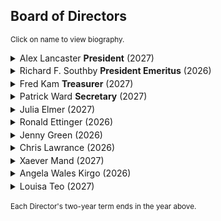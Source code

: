 ## Board of Directors

<style>
.board-degree {
  font-size: 0.9em;       /* slightly smaller than normal text */
   padding-left: 1.5em;            /* indent to align with summary text */
   color: rgba(0, 0, 0, 0.50);     /* lighter text (75% black) */
}
.board-bio {
  font-size: 0.9em;               /* slightly smaller text */
  margin: 0.75em 0 1em;           /* space above and below bio */
  padding-left: 1.5em;            /* indent to align with summary text */
  line-height: 1.5;
}
details summary {
  cursor: pointer;
  /* font-weight: 600; */
  margin-bottom: 0.25em;
}
</style>

<sub>Click on name to view biography.</sub>

<details>
<summary>Alex Lancaster <strong>President</strong> (2027)</summary>
<div class="board-degree">BSc '91, BE(Elec) '94</div>
<div class="board-bio">

Dr Alex K Lancaster is an evolutionary biologist, engineer, writer and
consultant. He is an affiliate of the Institute for Globally
Distributed Open Research and Education, and a Partner at Cambridge,
Massachusetts-based Amber Biology. Dr Lancaster has over 20 years of
experience in many aspects of computational and systems biology,
including pioneering work in complex systems research.
</div>
</details>

<details>
<summary>Richard F. Southby <strong>President Emeritus</strong> (2026)</summary>
<div class="board-degree">PhD(Med), Monash FFPHM</div>
<div class="board-bio">
Dr Richard Southby has studied at the University of Melbourne, Cornell
University and Monash University, where he completed his doctoral
studies.  Throughout his distinguished career he has served as the
commissioner on the Australian Hospitals and Health Services
Commission, and has held teaching and research positions at Monash
University, the University of Sydney and George Washington
University. He is currently Dean and Distinguished Professor of Global
Health Emeritus at George Washington University.
</div>
</details>

<details>
<summary>Fred Kam <strong>Treasurer</strong> (2027)</summary>
<div class="board-degree">BSc ’80 BE (Civil) ’82 ME ‘83</div>
<div class="board-bio">
Even though Fred’s degrees are in engineering, his entire career was spent in IT. In 1994 he joined the Wall Street firm PaineWebber in New York, supporting the Mutual Funds business. In 2000, the Swiss bank UBS, acquired PaineWebber. Fred became involved with the client communication portfolio that included client statements, trade confirms, and client letters.  In 2024, he retired as an IT Director after 30 years of service with UBS. Fred also served as the President of SUGUNA in 2015.

</div>
</details>

<details>
<summary>Patrick Ward <strong>Secretary</strong> (2027)</summary>
<div class="board-degree">BCom(Liberal Studies) '16</div>
<div class="board-bio">

Patrick Ward is the Founder of NanoGlobals, an expert-led platform
that helps mid-size tech companies tap into global markets through
remote hiring, offshoring, and international market expansion. Patrick
is an accomplished public speaker, teaching marketing workshops at
General Assembly, Nonprofit Learning Lab, Serendipity Labs &
California Lutheran University and Guest Lecturing at the University
of Southern California. He is the author of “Marketing Transformation:
Why Your Marketing Mindset is Holding Your Organisation Back”

</div>
</details>

<details>
<summary>Julia Elmer (2027)</summary>
<div class="board-degree">MIntPH '06</div>
<div class="board-bio">

Dr Julia Elmer earned her Master of International Public Health degree
from the University of Sydney in 2005. She originally moved from
Brazil to Australia to complete part of her MBA degree at QUT in
Brisbane and then remained in the country for over five years. She is
now based in Cincinnati, Ohio, USA, where she serves as Huntington
National Bank's first Multicultural Banking Strategy Leader.
</div>
</details>

<details>
<summary>Ronald Ettinger (2026)</summary>
<div class="board-degree">BDS ’66, MDS ’70, DDSc ’92</div>
<div class="board-bio">
Dr Ron Ettinger is an alumnus of the University of Sydney, and also
holds a Certificate of Gerontology from the University of Iowa. He is
a fellow of the American and International College of Dentists, a
Diplomate of the American Board of Special Care Dentistry. He is a
past-president of the American Society for Geriatric Denistry, has
published extensively and lectured throughout North and South America,
Europe, Asia, and Australasia.  He currently serves as Professor in
the Department of Prosthodontics and the Dows Institute for Dental
Research at the University of Iowa.
</div>
</details>

<details>
<summary>Jenny Green (2026)</summary>
<div class="board-degree">BSc(Hons I) '82, PhD '87</div>
<div class="board-bio">
Jenny Green is a clinical professor in the School of Molecular
Sciences at Arizona State University. She is a native of Australia
where she attended the University of Sydney and graduated with a
BSc(Hons I) in physical chemistry and a PhD also in physical
chemistry. Her research focuses on the spectroscopy of liquids,
notably water and its aqueous solutions, both ionic and molecular.
</div>
</details>

<details>
<summary>Chris Lawrance (2026)</summary>
<div class="board-degree">MEd(Res) '16</div>
<div class="board-bio">
Chris is the Regional Manager Americas and Europe at the University of
Sydney. Chris holds a Master of Education (Research) from the
University of Sydney. Coming from an education background, he has
worked in teaching, teacher training, curriculum development and
student recruitment in most parts of the world at one time or another.
</div>
</details>

<details>
<summary>Xaever Mand (2027)</summary>
<div class="board-degree">BArch '12, MAarch '16</div>
<div class="board-bio">
Xaever Mand is based in New York City where he runs his own studio,
EndoExo, a design practice exploring the intersection of Architecture,
Object Design and Art. He also teaches at the New Jersey Institute of
Technology, having previously taught at the University of Sydney and
Kean University. Xaever graduated from the University of Sydney with a
Bachelor of Design in Architecture and a Masters of Architecture,
following which he worked for architecture firms in Sydney, London and
New York City , with notable completed projects including the Sir John
Monash Centre at the Australian War Memorial in Villers-Bretonneux,
France and the Port Lands Bridges in Toronto, Canada.
</div>
</details>

<details>
<summary>Angela Wales Kirgo (2026)</summary>
<div class="board-degree">BA '69</div>
<div class="board-bio">
Angela Wales Kirgo attended the University of Sydney, graduating in
English and Classics. She served as the Executive Director of the
Australian Writers Guild for 10 years, before moving to the US and
serving as the Executive Director of the Writers Guild Foundation (the
educational and charitable arm of the Writers Guild of America West)
in Los Angeles. She returned to Australia in late 2013.
</div>
</details>

<details>
<summary>Louisa Teo (2027)</summary>
<div class="board-degree">BA '95, MCom '01</div>
<div class="board-bio">
Louisa Teo is a graduate of the Boston University Questrom School of
Business and the University of Sydney. She is currently based in
Cambridge, MA and oversees the American Australian Association’s
programs in New England, including the ANZAC Day commemorative service
and reception and the Association’s annual Boston dinner.
</div>
</details>

<sub>Each Director's two-year term ends in the year above.</sub>
